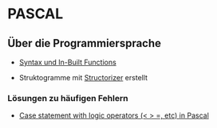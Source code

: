 
# PASCAL

## Über die Programmiersprache

- [Syntax und In-Built Functions](https://www.freepascal.org/docs-html/rtl/system/index-8.html)

- Struktogramme mit [Structorizer](https://structorizer.fisch.lu/) erstellt

### Lösungen zu häufigen Fehlern

- [Case statement with logic operators (< > =, etc) in Pascal](https://stackoverflow.com/questions/1390466/case-statement-with-logic-operators-etc-in-pascal)
